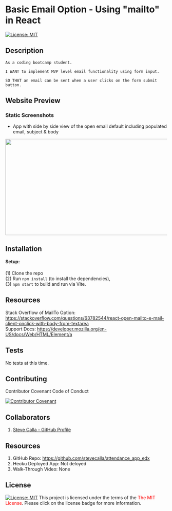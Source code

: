# Basic Email Option - Using "mailto" in React

[![License:  MIT](https://img.shields.io/badge/License-MIT-yellow.svg)](https://opensource.org/licenses/MIT)


## Description

```
As a coding bootcamp student.

I WANT to implement MVP level email functionality using form input.

SO THAT an email can be sent when a user clicks on the form submit button.
````

## Website Preview

### Static Screenshots

* App with side by side view of the open email default including populated email, subject & body
<img src="./public/app_mail_screenshot.png" width="700" height="300">

## Installation

#### Setup:<br>
(1) Clone the repo<br>
(2) Run `npm install` (to install the dependencies),<br>
(3) `npm start` to build and run via Vite.<br>

## Resources
Stack Overflow of MailTo Option: https://stackoverflow.com/questions/63782544/react-open-mailto-e-mail-client-onclick-with-body-from-textarea<br>
Support Docs: https://developer.mozilla.org/en-US/docs/Web/HTML/Element/a

## Tests

No tests at this time.

## Contributing

Contributor Covenant Code of Conduct

[![Contributor Covenant](https://img.shields.io/badge/Contributor%20Covenant-2.1-4baaaa.svg)](https://www.contributor-covenant.org/version/2/1/code_of_conduct/code_of_conduct.md)

## Collaborators

1.  [Steve Calla - GitHub Profile](https://github.com/stevecalla)

## Resources

1. GitHub Repo: <https://github.com/stevecalla/attendance_app_edx>
2. Heoku Deployed App: Not deloyed
3. Walk-Through Video: None

## License

[![License:  MIT](https://img.shields.io/badge/License-MIT-yellow.svg)](https://opensource.org/licenses/MIT)
This project is licensed under the terms of the <span style="color:red">The MIT License</span>. Please click on the license badge for more information.
